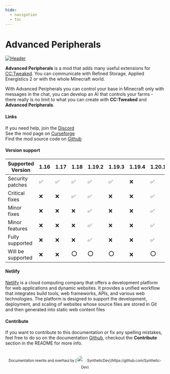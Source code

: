 ```yaml
---
hide:
  - navigation
  - toc
---
```


# Advanced Peripherals

[![Header](https://www.bisecthosting.com/images/CF/Advanced_Peripherals/BH_AP_Header.png)](https://www.curseforge.com/minecraft/mc-mods/advanced-peripherals)

**Advanced Peripherals** is a mod that adds many useful extensions for [CC:Tweaked](https://tweaked.cc).
You can communicate with Refined Storage, Applied Energistics 2 or with the whole Minecraft world.

With Advanced Peripherals you can control your base in Minecraft only with messages in the chat, you can develop an AI that controls your farms - there really is no limit to what you can create with **CC:Tweaked** and **Advanced Peripherals**.

#### Links

<b class="si si-discord"></b> If you need help, join the [Discord](https://discord.intelligence-modding.de/)  
<b class="si si-curseforge"></b> See the mod page on [Curseforge](https://www.curseforge.com/minecraft/mc-mods/advanced-peripherals)  
<b class="si si-github"></b> Find the mod source code on [Github](https://github.com/SirEndii/AdvancedPeripherals)  

#### Version support

| Supported Version | 1.16               | 1.17               | 1.18               | 1.19.2             | 1.19.3             | 1.19.4 | 1.20.1             | 1.20.4             | 1.21.1             |
|-------------------|--------------------|--------------------|--------------------|--------------------|--------------------|--------|--------------------|--------------------|--------------------|
| Security patches  | :white_check_mark: | :white_check_mark: | :white_check_mark: | :white_check_mark: | :white_check_mark: | :x:    | :white_check_mark: | :white_check_mark: | :white_check_mark: |
| Critical fixes    | :x:                | :x:                | :white_check_mark: | :white_check_mark: | :x:                | :x:    | :white_check_mark: | :white_check_mark: | :white_check_mark: |
| Minor fixes       | :x:                | :x:                | :x:                | :white_check_mark: | :x:                | :x:    | :white_check_mark: | :white_check_mark: | :white_check_mark: |
| Minor features    | :x:                | :x:                | :x:                | :white_check_mark: | :x:                | :x:    | :white_check_mark: | :white_check_mark: | :white_check_mark: |
| Fully supported   | :x:                | :x:                | :x:                | :white_check_mark: | :x:                | :x:    | :white_check_mark: | :white_check_mark: | :white_check_mark: |
| Will be supported | :x:                | :x:                | :o:                | :o:                | :o:                | :x:    | :o:                | :o:                | :o:                |


#### Netlify

[Netlify](https://www.netlify.com) is a cloud computing company that offers a development platform for web applications and dynamic websites. It provides a unified workflow that integrates build tools, web frameworks, APIs, and various web technologies. The platform is designed to support the development, deployment, and scaling of websites whose source files are stored in Git and then generated into static web content files

#### Contribute

If you want to contribute to this documentation or fix any spelling mistakes, feel free to do so on the documentation [<i class="si si-github" style="font-size:1rem;"></i> Github](https://github.com/Seniorendi/Advanced-Peripherals-Documentation), checkout the **Contribute** section in the README for more info.

<br>
<center style="font-size:0.7rem;">
Documentation rewrite and overhaul by [<img alt="" src="https://avatars.githubusercontent.com/u/35655841" width="30" height="30" style="border-radius:1000px;vertical-align:-10px;"> SyntheticDev](https://github.com/Synthetic-Dev) 
</center>